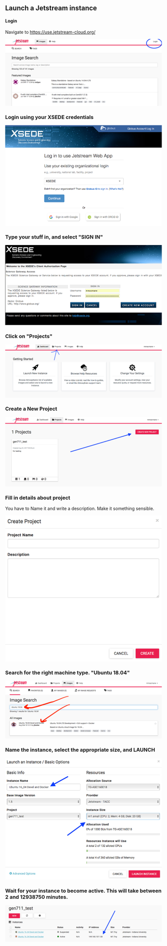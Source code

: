 Launch a Jetstream instance
---

#### Login
Navigate to https://use.jetstream-cloud.org/

<img src="pics/one.png" class="img-responsive" alt=""> 

### Login using your XSEDE credentials

<img src="pics/two.png" class="img-responsive" alt="">

### Type your stuff in, and select "SIGN IN"

<img src="pics/three.png" class="img-responsive" alt="">

### Click on "Projects"

<img src="pics/four.png" class="img-responsive" alt="">

### Create a New Project

<img src="pics/six.png" class="img-responsive" alt="">

### Fill in details about project
You have to Name it and write a description. Make it something sensible.

<img src="pics/sixb.png" class="img-responsive" alt="">


### Search for the right machine type. "Ubuntu 18.04"

<img src="pics/fifteen.png" class="img-responsive" alt="">

### Name the instance, select the appropriate size, and LAUNCH

<img src="pics/nine.png" class="img-responsive" alt="">

### Wait for your instance to become active. This will take between 2 and 12938750 minutes.

<img src="pics/ten.png" class="img-responsive" alt="">
